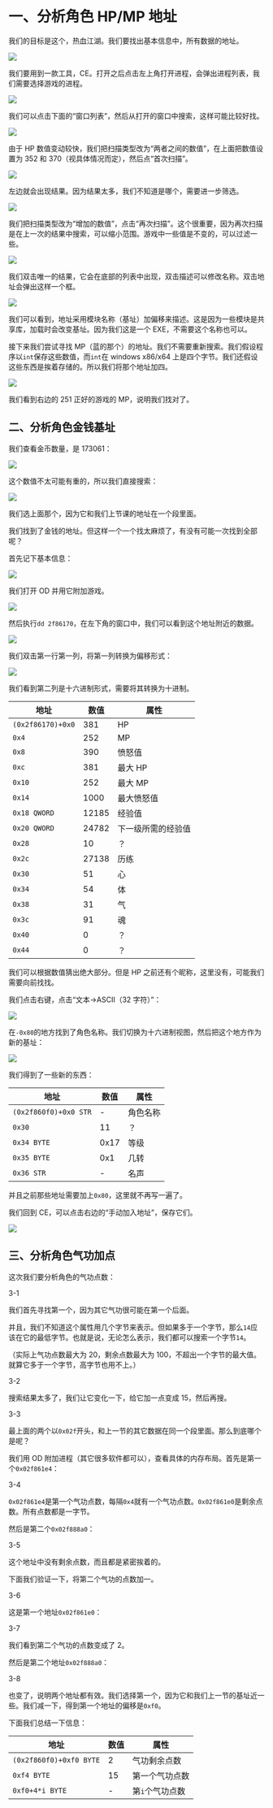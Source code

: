 # 一、分析角色 HP/MP 地址

我们的目标是这个，热血江湖。我们要找出基本信息中，所有数据的地址。

![](http://ww1.sinaimg.cn/large/841aea59gy1fmz3otdfi6j20s10lqtce.jpg)

我们要用到一款工具，CE。打开之后点击左上角打开进程，会弹出进程列表，我们需要选择游戏的进程。

![](http://ww1.sinaimg.cn/large/841aea59gy1fmz3pge39oj20ix0kp3zt.jpg)

我们可以点击下面的“窗口列表”，然后从打开的窗口中搜索，这样可能比较好找。

![](http://ww1.sinaimg.cn/large/841aea59gy1fmz3pm6rpej208s0d73z2.jpg)

由于 HP 数值变动较快，我们把扫描类型改为“两者之间的数值”，在上面把数值设置为 352 和 370（视具体情况而定），然后点“首次扫描”。

![](http://ww1.sinaimg.cn/large/841aea59gy1fmz3prus3wj20iy0kodgy.jpg)

左边就会出现结果。因为结果太多，我们不知道是哪个，需要进一步筛选。

![](http://ww1.sinaimg.cn/large/841aea59gy1fmz3prtj7hj207t0dhjrt.jpg)

我们把扫描类型改为“增加的数值”，点击“再次扫描”。这个很重要，因为再次扫描是在上一次的结果中搜索，可以缩小范围。游戏中一些值是不变的，可以过滤一些。

![](http://ww1.sinaimg.cn/large/841aea59gy1fmz3prxxewj20of0d00u5.jpg)

我们双击唯一的结果，它会在底部的列表中出现，双击描述可以修改名称。双击地址会弹出这样一个框。

![](http://ww1.sinaimg.cn/large/841aea59gy1fmz3pruwiqj20j508tgm7.jpg)

我们可以看到，地址采用模块名称（基址）加偏移来描述。这是因为一些模块是共享库，加载时会改变基址。因为我们这是一个 EXE，不需要这个名称也可以。

接下来我们尝试寻找 MP（蓝的那个）的地址。我们不需要重新搜索。我们假设程序以`int`保存这些数值，而`int`在 windows x86/x64 上是四个字节。我们还假设这些东西是挨着存储的。所以我们将那个地址加四。

![](http://ww1.sinaimg.cn/large/841aea59gy1fmz3prv2luj20t70cmdhj.jpg)

我们看到右边的 251 正好的游戏的 MP，说明我们找对了。

## 二、分析角色金钱基址

我们查看金币数量，是 173061：

![](https://wx3.sinaimg.cn/large/841aea59ly1fody0h0u65j21270m6q6u.jpg)

这个数值不太可能有重的，所以我们直接搜索：

![](https://wx3.sinaimg.cn/large/841aea59ly1fody31ogimj206s09f3ye.jpg)

我们选上面那个，因为它和我们上节课的地址在一个段里面。

我们找到了金钱的地址。但这样一个一个找太麻烦了，有没有可能一次找到全部呢？

首先记下基本信息：

![](https://wx2.sinaimg.cn/square/841aea59ly1fody9ultz2j20bi0c7q3n.jpg)

我们打开 OD 并用它附加游戏。

![](https://wx3.sinaimg.cn/large/841aea59ly1fody54zcxxj20u40iu0wt.jpg)

然后执行`dd 2f86170`，在左下角的窗口中，我们可以看到这个地址附近的数据。

![](https://wx3.sinaimg.cn/square/841aea59ly1fodybxz0b4j20ke0c0t9d.jpg)

我们双击第一行第一列，将第一列转换为偏移形式：

![](https://wx3.sinaimg.cn/square/841aea59ly1fodyeda2iaj20800azt8z.jpg)

我们看到第二列是十六进制形式，需要将其转换为十进制。

| 地址 | 数值 | 属性 |
| --- | --- | --- |
| `(0x2f86170)+0x0` | 381 | HP |
| `0x4` | 252 | MP |
| `0x8` | 390 | 愤怒值 |
| `0xc` | 381 | 最大 HP |
| `0x10` | 252 | 最大 MP |
| `0x14` | 1000 | 最大愤怒值 |
| `0x18 QWORD` | 12185 | 经验值 |
| `0x20 QWORD` | 24782 | 下一级所需的经验值 |
| `0x28` | 10 | ？ |
| `0x2c` | 27138 | 历练 |
| `0x30` | 51 | 心 |
| `0x34` | 54 | 体 |
| `0x38` | 31 | 气 |
| `0x3c` | 91 | 魂 |
| `0x40` | 0 | ？ |
| `0x44` | 0 | ？ |

我们可以根据数值猜出绝大部分。但是 HP 之前还有个昵称，这里没有，可能我们需要向前找找。

我们点击右键，点击“文本->ASCII（32 字符）”：

![](https://wx4.sinaimg.cn/square/841aea59ly1fodz8nzqjyj20bv0660sy.jpg)

在`-0x80`的地方找到了角色名称。我们切换为十六进制视图，然后把这个地方作为新的基址：

![](https://wx2.sinaimg.cn/square/841aea59ly1fodz9103wyj209o0avaae.jpg)

我们得到了一些新的东西：

| 地址 | 数值 | 属性 |
| --- | --- | --- |
| `(0x2f860f0)+0x0 STR` | - | 角色名称 |
| `0x30` | 11 | ？ |
| `0x34 BYTE` | 0x17 | 等级 |
| `0x35 BYTE` | 0x1 | 几转 |
| `0x36 STR` | - | 名声 |


并且之前那些地址需要加上`0x80`，这里就不再写一遍了。

我们回到 CE，可以点击右边的“手动加入地址”，保存它们。

![](https://wx1.sinaimg.cn/large/841aea59ly1fodz9d79fwj20im0bwwfg.jpg)

## 三、分析角色气功加点

这次我们要分析角色的气功点数：

3-1

我们首先寻找第一个，因为其它气功很可能在第一个后面。

并且，我们不知道这个属性用几个字节来表示。但如果多于一个字节，那么`14`应该在它的最低字节。也就是说，无论怎么表示，我们都可以搜索一个字节`14`。

（实际上气功点数最大为 20，剩余点数最大为 100，不超出一个字节的最大值。就算它多于一个字节，高字节也用不上。）

3-2

搜索结果太多了，我们让它变化一下，给它加一点变成 15，然后再搜。

3-3

最上面的两个以`0x02f`开头，和上一节的其它数据在同一个段里面。那么到底哪个是呢？

我们用 OD 附加进程（其它很多软件都可以），查看具体的内存布局。首先是第一个`0x02f861e4`：

3-4

`0x02f861e4`是第一个气功点数，每隔`0x4`就有一个气功点数。`0x02f861e0`是剩余点数。所有点数都是一字节。

然后是第二个`0x02f888a0`：

3-5

这个地址中没有剩余点数，而且都是紧密挨着的。

下面我们验证一下，将第二个气功的点数加一。

3-6

这是第一个地址`0x02f861e0`：

3-7

我们看到第二个气功的点数变成了 2。

然后是第二个地址`0x02f888a0`：

3-8

也变了，说明两个地址都有效。我们选择第一个，因为它和我们上一节的基址近一些。我们减一下，得到第一个地址的偏移是`0xf0`。

下面我们总结一下信息：

| 地址 | 数值 | 属性 |
| --- | --- | --- |
| `(0x2f860f0)+0xf0 BYTE` | 2 | 气功剩余点数 |
| `0xf4 BYTE` | 15 | 第一个气功点数 |
| `0xf0+4*i BYTE` | - | 第`i`个气功点数 |


